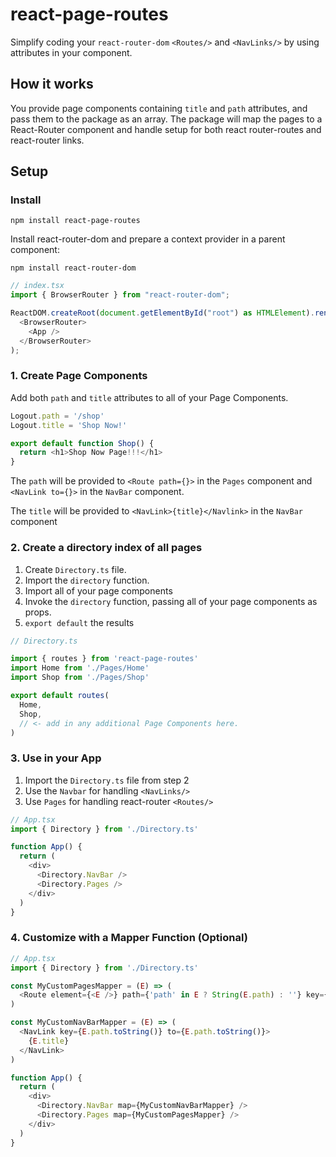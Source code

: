 # react-page-routes

Simplify coding your `react-router-dom` `<Routes/>` and `<NavLinks/>` by using attributes in your component.

## How it works

You provide page components containing `title` and `path` attributes, and pass them to the package as an array. The package will map the pages to a React-Router component and handle setup for both react router-routes and react-router links.

## Setup

### Install

```shell
npm install react-page-routes
```

Install react-router-dom and prepare a context provider in a parent component:

```shell
npm install react-router-dom
```

```javascript
// index.tsx
import { BrowserRouter } from "react-router-dom";

ReactDOM.createRoot(document.getElementById("root") as HTMLElement).render(
  <BrowserRouter>
    <App />
  </BrowserRouter>
);
```

### 1. Create Page Components

Add both `path` and `title` attributes to all of your Page Components.

```javascript
Logout.path = '/shop'
Logout.title = 'Shop Now!'

export default function Shop() {
  return <h1>Shop Now Page!!!</h1>
}
```

The `path` will be provided to `<Route path={}>` in the `Pages` component and `<NavLink to={}>` in the `NavBar` component.

The `title` will be provided to `<NavLink>{title}</Navlink>` in the `NavBar` component

### 2. Create a directory index of all pages

1. Create `Directory.ts` file.
2. Import the `directory` function.
3. Import all of your page components
4. Invoke the `directory` function, passing all of your page components as props.
5. `export default` the results

```javascript
// Directory.ts

import { routes } from 'react-page-routes'
import Home from './Pages/Home'
import Shop from './Pages/Shop'

export default routes(
  Home,
  Shop,
  // <- add in any additional Page Components here.
)
```

### 3. Use in your App

1. Import the `Directory.ts` file from step 2
2. Use the `Navbar` for handling `<NavLinks/>`
3. Use `Pages` for handling react-router `<Routes/>`

```javascript
// App.tsx
import { Directory } from './Directory.ts'

function App() {
  return (
    <div>
      <Directory.NavBar />
      <Directory.Pages />
    </div>
  )
}
```

### 4. Customize with a Mapper Function (Optional)

```javascript
// App.tsx
import { Directory } from './Directory.ts'

const MyCustomPagesMapper = (E) => (
  <Route element={<E />} path={'path' in E ? String(E.path) : ''} key={String(E.name)} />
)

const MyCustomNavBarMapper = (E) => (
  <NavLink key={E.path.toString()} to={E.path.toString()}>
    {E.title}
  </NavLink>
)

function App() {
  return (
    <div>
      <Directory.NavBar map={MyCustomNavBarMapper} />
      <Directory.Pages map={MyCustomPagesMapper} />
    </div>
  )
}
```
